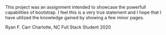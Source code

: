 This project was an assignment intended to showcase the powerfull capabilities of
bootstrap. I feel this is a very true statement and I hope
that I have utilized the knowledge gained by showing a few minor pages.

Ryan F. Carr
Charlotte, NC
Full Stack Student 2020
